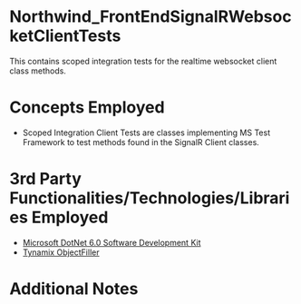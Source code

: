 # Northwind_FrontEndSignalRWebsocketClientTests
This contains scoped integration tests for the realtime websocket client class methods.
# Concepts Employed
* Scoped Integration Client Tests are classes implementing MS Test Framework to test methods found in the SignalR Client classes.
# 3rd Party Functionalities/Technologies/Libraries Employed
* [Microsoft DotNet 6.0 Software Development Kit](https://learn.microsoft.com/en-us/dotnet/csharp/)
* [Tynamix ObjectFiller](https://objectfiller.net/)
# Additional Notes
